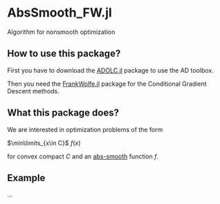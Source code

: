 # AbsSmooth_FW.jl
Algorithm for nonsmooth optimization

## How to use this package? 
First you have to download the [ADOLC.jl](https://github.com/TimSiebert1/ADOLC.jl) package to use the AD toolbox.

Then you need the [FrankWolfe.jl](https://github.com/ZIB-IOL/FrankWolfe.jl) package for the Conditional Gradient Descent methods.

## What this package does?
We are interested in optimization problems of the form 

$\min\limits_{x\in C}$  $f(x)$ 

for convex compact $C$ and an [abs-smooth](https://optimization-online.org/wp-content/uploads/2012/09/3597.pdf) function $f$.

## Example
...

 
